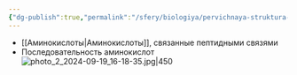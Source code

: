 ```yaml
---
{"dg-publish":true,"permalink":"/sfery/biologiya/pervichnaya-struktura-belka/","tags":["Общаябиология"]}
---
```


- [[Аминокислоты\|Аминокислоты]], связанные пептидными связями
 - Последовательность аминокислот
 ![photo_2_2024-09-19_16-18-35.jpg|450](/img/user/%D0%90%D1%80%D1%85%D0%B8%D0%B2/%D0%9A%D1%8D%D1%88/photo_2_2024-09-19_16-18-35.jpg)